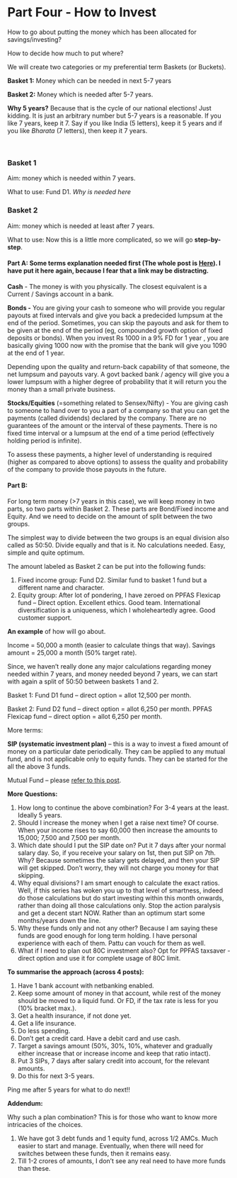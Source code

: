 # Part Four - How to Invest

How to go about putting the money which has been allocated for savings/investing?

How to decide how much to put where?

We will create two categories or my preferential term Baskets (or Buckets).

**Basket 1:** Money which can be needed in next 5-7 years

**Basket 2:** Money which is needed after 5-7 years.

**Why 5 years?** Because that is the cycle of our national elections! Just kidding. It is just an arbitrary number but 5-7 years is a reasonable. If you like 7 years, keep it 7. Say if you like India (5 letters), keep it 5 years and if you like *Bharata* (7 letters), then keep it 7 years.

​

### Basket 1

Aim: money which is needed within 7 years.

What to use: Fund D1. *Why is needed here*

### Basket 2

Aim: money which is needed at least after 7 years.

What to use: Now this is a little more complicated, so we will go **step-by-step**.

#### Part A: Some terms explanation needed first (The whole post is [Here](https://www.reddit.com/r/IndiaInvestments/comments/2umjqg/investing_reframed_eli5_series/)). I have put it here again, because I fear that a link may be distracting.

**Cash** - The money is with you physically. The closest equivalent is a Current / Savings account in a bank.

**Bonds -** You are giving your cash to someone who will provide you regular payouts at fixed intervals and give you back a predecided lumpsum at the end of the period. Sometimes, you can skip the payouts and ask for them to be given at the end of the period (eg, compounded growth option of fixed deposits or bonds). When you invest Rs 1000 in a 9% FD for 1 year , you are basically giving 1000 now with the promise that the bank will give you 1090 at the end of 1 year.

Depending upon the quality and return-back capability of that someone, the net lumpsum and payouts vary. A govt backed bank / agency will give you a lower lumpsum with a higher degree of probability that it will return you the money than a small private business.

**Stocks/Equities** (=something related to Sensex/Nifty) - You are giving cash to someone to hand over to you a part of a company so that you can get the payments (called dividends) declared by the company. There are no guarantees of the amount or the interval of these payments. There is no fixed time interval or a lumpsum at the end of a time period (effectively holding period is infinite).

To assess these payments, a higher level of understanding is required (higher as compared to above options) to assess the quality and probability of the company to provide those payouts in the future.

#### Part B:

For long term money (>7 years in this case), we will keep money in two parts, so two parts within Basket 2. These parts are Bond/Fixed income and Equity. And we need to decide on the amount of split between the two groups.

The simplest way to divide between the two groups is an equal division also called as 50:50. Divide equally and that is it. No calculations needed. Easy, simple and quite optimum.

The amount labeled as Basket 2 can be put into the following funds:

1.  Fixed income group: Fund D2. Similar fund to basket 1 fund but a different name and character.
2.  Equity group: After lot of pondering, I have zeroed on PPFAS Flexicap fund – Direct option. Excellent ethics. Good team. International diversification is a uniqueness, which I wholeheartedly agree. Good customer support.

**An example** of how will go about.

Income = 50,000 a month (easier to calculate things that way). Savings amount = 25,000 a month (50% target rate).

Since, we haven’t really done any major calculations regarding money needed within 7 years, and money needed beyond 7 years, we can start with again a split of 50:50 between baskets 1 and 2.

Basket 1: Fund D1 fund – direct option = allot 12,500 per month.

Basket 2: Fund D2 fund – direct option = allot 6,250 per month. PPFAS Flexicap fund – direct option = allot 6,250 per month.

More terms:

**SIP (systematic investment plan)** – this is a way to invest a fixed amount of money on a particular date periodically. They can be applied to any mutual fund, and is not applicable only to equity funds. They can be started for the all the above 3 funds.

Mutual Fund – please [refer to this post](https://www.reddit.com/r/IndiaInvestments/comments/2nh30p/mutual_fund_eli5_series/).

**More Questions:**

1.  How long to continue the above combination? For 3-4 years at the least. Ideally 5 years.
2.  Should I increase the money when I get a raise next time? Of course. When your income rises to say 60,000 then increase the amounts to 15,000; 7,500 and 7,500 per month.
3.  Which date should I put the SIP date on? Put it 7 days after your normal salary day. So, if you receive your salary on 1st, then put SIP on 7th. Why? Because sometimes the salary gets delayed, and then your SIP will get skipped. Don’t worry, they will not charge you money for that skipping.
4.  Why equal divisions? I am smart enough to calculate the exact ratios. Well, if this series has woken you up to that level of smartness, indeed do those calculations but do start investing within this month onwards, rather than doing all those calculations only. Stop the action paralysis and get a decent start NOW. Rather than an optimum start some months/years down the line.
5.  Why these funds only and not any other? Because I am saying these funds are good enough for long term holding. I have personal experience with each of them. Pattu can vouch for them as well.
6.  What if I need to plan out 80C investment also? Opt for PPFAS taxsaver - direct option and use it for complete usage of 80C limit.

**To summarise the approach (across 4 posts):**

1.  Have 1 bank account with netbanking enabled.
2.  Keep some amount of money in that account, while rest of the money should be moved to a liquid fund. Or FD, if the tax rate is less for you (10% bracket max.).
3.  Get a health insurance, if not done yet.
4.  Get a life insurance.
5.  Do less spending.
6.  Don’t get a credit card. Have a debit card and use cash.
7.  Target a savings amount (50%, 30%, 10%, whatever and gradually either increase that or increase income and keep that ratio intact).
8.  Put 3 SIPs, 7 days after salary credit into account, for the relevant amounts.
9.  Do this for next 3-5 years.

Ping me after 5 years for what to do next!!

**Addendum:**

Why such a plan combination? This is for those who want to know more intricacies of the choices.

1.  We have got 3 debt funds and 1 equity fund, across 1/2 AMCs. Much easier to start and manage. Eventually, when there will need for switches between these funds, then it remains easy.
2.  Till 1-2 crores of amounts, I don’t see any real need to have more funds than these.
